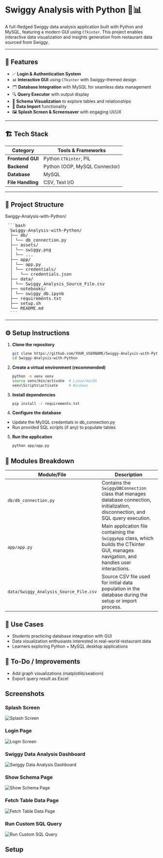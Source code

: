 # Swiggy Analysis with Python 🛵📊

A full-fledged Swiggy data analysis application built with Python and MySQL, featuring a modern GUI using `CTkinter`. This project enables interactive data visualization and insights generation from restaurant data sourced from Swiggy.

---

## 🚀 Features

- ✅ **Login & Authentication System**
- 📊 **Interactive GUI** using `CTkinter` with Swiggy-themed design
- 🗂️ **Database Integration** with MySQL for seamless data management
- 🔍 **Query Executor** with output display
- 🧾 **Schema Visualization** to explore tables and relationships
- 💾 **Data Import** functionality
- 🖼️ **Splash Screen & Screensaver** with engaging UI/UX

---

## 🏗️ Tech Stack

| Category        | Tools & Frameworks           |
|----------------|-------------------------------|
| **Frontend GUI** | Python `CTkinter`, PIL       |
| **Backend**      | Python (OOP, MySQL Connector)|
| **Database**     | MySQL                        |
| **File Handling**| CSV, Text I/O                |

---

## 📁 Project Structure

Swiggy-Analysis-with-Python/

<pre> ```bash 
  Swiggy-Analysis-with-Python/ 
  ├── db/ 
  │ └── db_connection.py 
  ├── assets/ 
  │ └── swiggy.png 
  │ └── ... 
  ├── app/ 
  │ └── app.py 
  │ └── credentials/ 
  │   └── credentials.json 
  ├── data/ 
  │ └── Swiggy_Analysis_Source_File.csv 
  ├── notebooks/ 
  │ └── swiggy_db.ipynb 
  ├── requirements.txt 
  ├── setup.sh 
  └── README.md 
  ``` </pre>

---

## ⚙️ Setup Instructions

1. **Clone the repository**
   ```bash
   git clone https://github.com/YOUR_USERNAME/Swiggy-Analysis-with-Python.git
   cd Swiggy-Analysis-with-Python

2. **Create a virtual environment (recommended)**
   ```bash
   python -m venv venv
   source venv/bin/activate  # Linux/macOS
   venv\Scripts\activate     # Windows

3. **Install dependencies**
   ```bash
   pip install -r requirements.txt

4. **Configure the database**

* Update the MySQL credentials in db_connection.py
* Run provided SQL scripts (if any) to populate tables

5. **Run the application**
   ```bash
   python app/app.py

## 🧪 Modules Breakdown

| Module/File                            | Description                                                                                                                               |
| -------------------------------------- | ----------------------------------------------------------------------------------------------------------------------------------------- |
| `db/db_connection.py`                  | Contains the `SwiggyDBConnection` class that manages database connection, initialization, disconnection, and SQL query execution.         |
| `app/app.py`                           | Main application file containing the `SwiggyApp` class, which builds the CTkinter GUI, manages navigation, and handles user interactions. |
| `data/Swiggy_Analysis_Source_File.csv` | Source CSV file used for initial data population in the database during the setup or import process.                                      |


## 🎯 Use Cases
* Students practicing database integration with GUI
* Data visualization enthusiasts interested in real-world restaurant data
* Learners exploring Python + MySQL desktop applications

## 📝 To-Do / Improvements
* Add graph visualizations (matplotlib/seaborn)
* Export query result as Excel



## Screenshots

### Splash Screen

![Splash Screen](image.png)

### Login Page

![Login Screen](image-1.png)

### Swiggy Data Analysis Dashboard

![Swiggy Data Analysis Dashboard](image-2.png)

### Show Schema Page

![Show Schema Page](image-3.png)

### Fetch Table Data Page

![Fetch Table Data Page](image-4.png)

### Run Custom SQL Query

![Run Custom SQL Query](image-5.png)

## Setup
